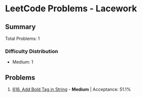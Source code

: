 # LeetCode Problems - Lacework

## Summary
Total Problems: 1

### Difficulty Distribution

- Medium: 1

## Problems

1. [616. Add Bold Tag in String](https://leetcode.com/problems/add-bold-tag-in-string/) - **Medium** | Acceptance: 51.1%